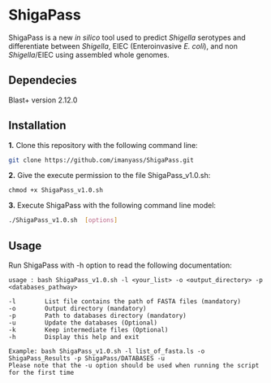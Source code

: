 # ShigaPass 

ShigaPass is a new *in silico* tool used to predict *Shigella* serotypes and differentiate between *Shigella*, EIEC (Enteroinvasive *E. coli*), and non *Shigella*/EIEC using assembled whole genomes.

## Dependecies
Blast+ version 2.12.0
## Installation
**1.** Clone this repository with the following command line:
```sh
git clone https://github.com/imanyass/ShigaPass.git
```
**2.** Give the execute permission to the file ShigaPass_v1.0.sh:
```
chmod +x ShigaPass_v1.0.sh
```
**3.** Execute ShigaPass  with the following command line model:
```sh
./ShigaPass_v1.0.sh  [options]
```
## Usage 
Run ShigaPass with -h option to read the following documentation:
````
usage : bash ShigaPass_v1.0.sh -l <your_list> -o <output_directory> -p <databases_pathway>

-l        List file contains the path of FASTA files (mandatory)
-o        Output directory (mandatory)
-p        Path to databases directory (mandatory)
-u        Update the databases (Optional)
-k        Keep intermediate files (Optional)
-h        Display this help and exit

Example: bash ShigaPass_v1.0.sh -l list_of_fasta.ls -o ShigaPass_Results -p ShigaPass/DATABASES -u
Please note that the -u option should be used when running the script for the first time
````
